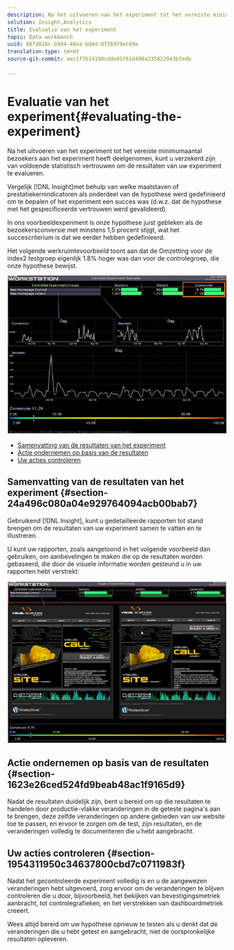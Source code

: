 ```yaml
---
description: Na het uitvoeren van het experiment tot het vereiste minimumaantal bezoekers aan het experiment heeft deelgenomen, kunt u verzekerd zijn van voldoende statistisch vertrouwen om de resultaten van uw experiment te evalueren.
solution: Insight,Analytics
title: Evaluatie van het experiment
topic: Data workbench
uuid: 88fd81bc-b944-48ea-bd4d-8716979ec69e
translation-type: tm+mt
source-git-commit: aec1f7b14198cdde91f61d490a235022943bfedb

---
```



# Evaluatie van het experiment{#evaluating-the-experiment}

Na het uitvoeren van het experiment tot het vereiste minimumaantal bezoekers aan het experiment heeft deelgenomen, kunt u verzekerd zijn van voldoende statistisch vertrouwen om de resultaten van uw experiment te evalueren.

Vergelijk [!DNL Insight]met behulp van welke maatstaven of prestatiekernindicatoren als onderdeel van de hypothese werd gedefinieerd om te bepalen of het experiment een succes was (d.w.z. dat de hypothese met het gespecificeerde vertrouwen werd gevalideerd).

In ons voorbeeldexperiment is onze hypothese juist gebleken als de bezoekersconversie met minstens 1,5 procent stijgt, wat het succescriterium is dat we eerder hebben gedefinieerd.

Het volgende werkruimtevoorbeeld toont aan dat de Omzetting voor de index2 testgroep eigenlijk 1.8% hoger was dan voor de controlegroep, die onze hypothese bewijst.

![](assets/experimentresults.png)

* [Samenvatting van de resultaten van het experiment](../../../home/c-undst-ctrld-exp/c-vw-rslts/c-ev-exp.md#section-24a496c080a04e929764094acb00bab7)
* [Actie ondernemen op basis van de resultaten](../../../home/c-undst-ctrld-exp/c-vw-rslts/c-ev-exp.md#section-1623e26ced524fd9beab48ac1f9165d9)
* [Uw acties controleren](../../../home/c-undst-ctrld-exp/c-vw-rslts/c-ev-exp.md#section-1954311950c34637800cbd7c0711983f)

## Samenvatting van de resultaten van het experiment {#section-24a496c080a04e929764094acb00bab7}

Gebruikend [!DNL Insight], kunt u gedetailleerde rapporten tot stand brengen om de resultaten van uw experiment samen te vatten en te illustreren.

U kunt uw rapporten, zoals aangetoond in het volgende voorbeeld dan gebruiken, om aanbevelingen te maken die op de resultaten worden gebaseerd, die door de visuele informatie worden gesteund u in uw rapporten hebt verstrekt:

![](assets/experimentresults2.png)

## Actie ondernemen op basis van de resultaten {#section-1623e26ced524fd9beab48ac1f9165d9}

Nadat de resultaten duidelijk zijn, bent u bereid om op die resultaten te handelen door productie-vlakke veranderingen in de geteste pagina&#39;s aan te brengen, deze zelfde veranderingen op andere gebieden van uw website toe te passen, en ervoor te zorgen om de test, zijn resultaten, en de veranderingen volledig te documenteren die u hebt aangebracht.

## Uw acties controleren {#section-1954311950c34637800cbd7c0711983f}

Nadat het gecontroleerde experiment volledig is en u de aangewezen veranderingen hebt uitgevoerd, zorg ervoor om de veranderingen te blijven controleren die u door, bijvoorbeeld, het bekijken van bevestigingsmetriek aanbracht, tot controlegrafieken, en het verstrekken van dashboardmetriek creeert.

Wees altijd bereid om uw hypothese opnieuw te testen als u denkt dat de veranderingen die u hebt getest en aangebracht, niet de oorspronkelijke resultaten opleveren.

